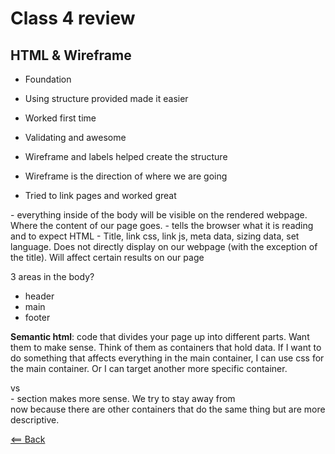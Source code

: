 # Class 4 review

## HTML & Wireframe

- Foundation
- Using structure provided made it easier
- Worked first time
- Validating and awesome
- Wireframe and labels helped create the structure
- Wireframe is the direction of where we are going


- Tried to link pages and worked great

<body> - everything inside of the body will be visible on the rendered webpage. Where the content of our page goes.

<!DOCTYPE html> - tells the browser what it is reading and to expect HTML

<head> - Title, link css, link js, meta data, sizing data, set language. Does not directly display on our webpage (with the exception of the title). Will affect certain results on our page

3 areas in the body?
- header
- main
- footer

**Semantic html**: code that divides your page up into different parts. Want them to make sense. Think of them as containers that hold data. If I want to do something that affects everything in the main container, I can use css for the main container. Or I can target another more specific container. 

<div> vs <section> - section makes more sense. We try to stay away from <div> now because there are other containers that do the same thing but are more descriptive.

[<== Back](README.md)